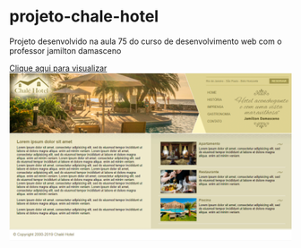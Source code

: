 # projeto-chale-hotel
Projeto desenvolvido na aula 75 do curso de desenvolvimento web com o professor jamilton damasceno

<a href="">Clique aqui para visualizar</a>
<img src="https://github.com/GeffersonCosta/projeto-chale-hotel/blob/main/imagens/foto1.png">

